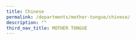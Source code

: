 ```yaml
---
title: Chinese
permalink: /departments/mother-tongue/chinese/
description: ""
third_nav_title: MOTHER TONGUE
---
```

